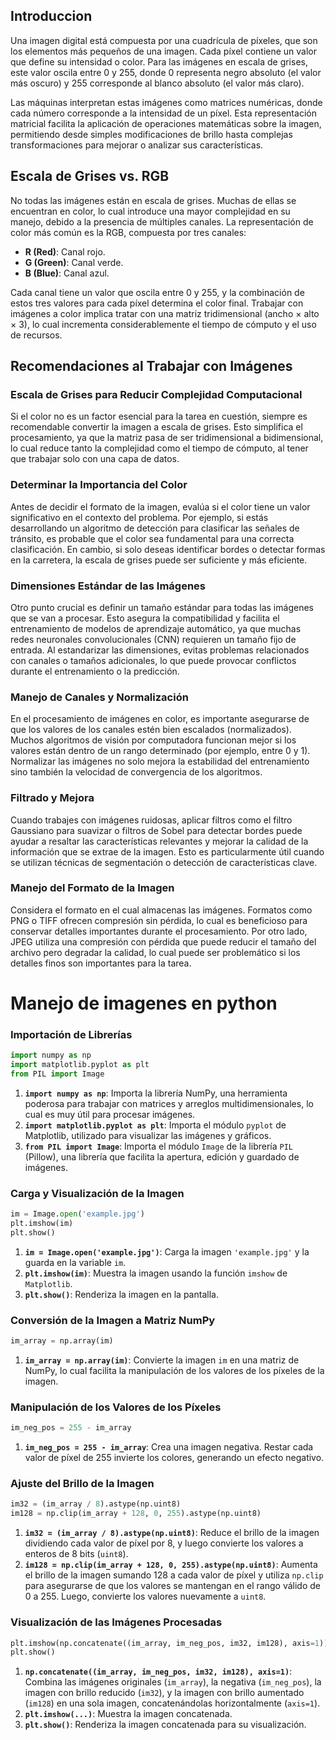 ## Introduccion
Una imagen digital está compuesta por una cuadrícula de píxeles, que son los elementos más pequeños de una imagen. Cada píxel contiene un valor que define su intensidad o color. Para las imágenes en escala de grises, este valor oscila entre 0 y 255, donde 0 representa negro absoluto (el valor más oscuro) y 255 corresponde al blanco absoluto (el valor más claro).
  

Las máquinas interpretan estas imágenes como matrices numéricas, donde cada número corresponde a la intensidad de un píxel. Esta representación matricial facilita la aplicación de operaciones matemáticas sobre la imagen, permitiendo desde simples modificaciones de brillo hasta complejas transformaciones para mejorar o analizar sus características.

## **Escala de Grises vs. RGB**
No todas las imágenes están en escala de grises. Muchas de ellas se encuentran en color, lo cual introduce una mayor complejidad en su manejo, debido a la presencia de múltiples canales. La representación de color más común es la RGB, compuesta por tres canales:
- **R (Red)**: Canal rojo.
- **G (Green)**: Canal verde.
- **B (Blue)**: Canal azul.

Cada canal tiene un valor que oscila entre 0 y 255, y la combinación de estos tres valores para cada píxel determina el color final. Trabajar con imágenes a color implica tratar con una matriz tridimensional (ancho × alto × 3), lo cual incrementa considerablemente el tiempo de cómputo y el uso de recursos.

  

## **Recomendaciones al Trabajar con Imágenes**
### **Escala de Grises para Reducir Complejidad Computacional**
Si el color no es un factor esencial para la tarea en cuestión, siempre es recomendable convertir la imagen a escala de grises. Esto simplifica el procesamiento, ya que la matriz pasa de ser tridimensional a bidimensional, lo cual reduce tanto la complejidad como el tiempo de cómputo, al tener que trabajar solo con una capa de datos.
### **Determinar la Importancia del Color**
Antes de decidir el formato de la imagen, evalúa si el color tiene un valor significativo en el contexto del problema. Por ejemplo, si estás desarrollando un algoritmo de detección para clasificar las señales de tránsito, es probable que el color sea fundamental para una correcta clasificación. En cambio, si solo deseas identificar bordes o detectar formas en la carretera, la escala de grises puede ser suficiente y más eficiente.
### **Dimensiones Estándar de las Imágenes**
Otro punto crucial es definir un tamaño estándar para todas las imágenes que se van a procesar. Esto asegura la compatibilidad y facilita el entrenamiento de modelos de aprendizaje automático, ya que muchas redes neuronales convolucionales (CNN) requieren un tamaño fijo de entrada. Al estandarizar las dimensiones, evitas problemas relacionados con canales o tamaños adicionales, lo que puede provocar conflictos durante el entrenamiento o la predicción.
### **Manejo de Canales y Normalización**
En el procesamiento de imágenes en color, es importante asegurarse de que los valores de los canales estén bien escalados (normalizados). Muchos algoritmos de visión por computadora funcionan mejor si los valores están dentro de un rango determinado (por ejemplo, entre 0 y 1). Normalizar las imágenes no solo mejora la estabilidad del entrenamiento sino también la velocidad de convergencia de los algoritmos.
### **Filtrado y Mejora**
Cuando trabajes con imágenes ruidosas, aplicar filtros como el filtro Gaussiano para suavizar o filtros de Sobel para detectar bordes puede ayudar a resaltar las características relevantes y mejorar la calidad de la información que se extrae de la imagen. Esto es particularmente útil cuando se utilizan técnicas de segmentación o detección de características clave.

### **Manejo del Formato de la Imagen**
Considera el formato en el cual almacenas las imágenes. Formatos como PNG o TIFF ofrecen compresión sin pérdida, lo cual es beneficioso para conservar detalles importantes durante el procesamiento. Por otro lado, JPEG utiliza una compresión con pérdida que puede reducir el tamaño del archivo pero degradar la calidad, lo cual puede ser problemático si los detalles finos son importantes para la tarea.



# Manejo de imagenes en python

### Importación de Librerías
```python
import numpy as np
import matplotlib.pyplot as plt
from PIL import Image
```
1. **`import numpy as np`**: Importa la librería NumPy, una herramienta poderosa para trabajar con matrices y arreglos multidimensionales, lo cual es muy útil para procesar imágenes.
2. **`import matplotlib.pyplot as plt`**: Importa el módulo `pyplot` de Matplotlib, utilizado para visualizar las imágenes y gráficos.
3. **`from PIL import Image`**: Importa el módulo `Image` de la librería `PIL` (Pillow), una librería que facilita la apertura, edición y guardado de imágenes.

### Carga y Visualización de la Imagen
```python
im = Image.open('example.jpg')
plt.imshow(im)
plt.show()
```
1. **`im = Image.open('example.jpg')`**: Carga la imagen `'example.jpg'` y la guarda en la variable `im`.
2. **`plt.imshow(im)`**: Muestra la imagen usando la función `imshow` de `Matplotlib`.
3. **`plt.show()`**: Renderiza la imagen en la pantalla.

### Conversión de la Imagen a Matriz NumPy
```python
im_array = np.array(im)
```
1. **`im_array = np.array(im)`**: Convierte la imagen `im` en una matriz de NumPy, lo cual facilita la manipulación de los valores de los píxeles de la imagen.

### Manipulación de los Valores de los Píxeles
```python
im_neg_pos = 255 - im_array
```
1. **`im_neg_pos = 255 - im_array`**: Crea una imagen negativa. Restar cada valor de píxel de 255 invierte los colores, generando un efecto negativo.

### Ajuste del Brillo de la Imagen
```python
im32 = (im_array / 8).astype(np.uint8)
im128 = np.clip(im_array + 128, 0, 255).astype(np.uint8)
```
1. **`im32 = (im_array / 8).astype(np.uint8)`**: Reduce el brillo de la imagen dividiendo cada valor de píxel por 8, y luego convierte los valores a enteros de 8 bits (`uint8`).
2. **`im128 = np.clip(im_array + 128, 0, 255).astype(np.uint8)`**: Aumenta el brillo de la imagen sumando 128 a cada valor de píxel y utiliza `np.clip` para asegurarse de que los valores se mantengan en el rango válido de 0 a 255. Luego, convierte los valores nuevamente a `uint8`.

### Visualización de las Imágenes Procesadas
```python
plt.imshow(np.concatenate((im_array, im_neg_pos, im32, im128), axis=1))
plt.show()
```
1. **`np.concatenate((im_array, im_neg_pos, im32, im128), axis=1)`**: Combina las imágenes originales (`im_array`), la negativa (`im_neg_pos`), la imagen con brillo reducido (`im32`), y la imagen con brillo aumentado (`im128`) en una sola imagen, concatenándolas horizontalmente (`axis=1`).
2. **`plt.imshow(...)`**: Muestra la imagen concatenada.
3. **`plt.show()`**: Renderiza la imagen concatenada para su visualización.

